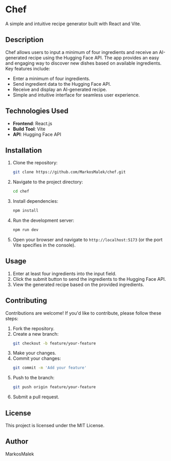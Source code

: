 # Chef

A simple and intuitive recipe generator built with React and Vite.

## Description

Chef allows users to input a minimum of four ingredients and receive an AI-generated recipe using the Hugging Face API. The app provides an easy and engaging way to discover new dishes based on available ingredients. Key features include:

- Enter a minimum of four ingredients.
- Send ingredient data to the Hugging Face API.
- Receive and display an AI-generated recipe.
- Simple and intuitive interface for seamless user experience.

## Technologies Used

- **Frontend**: React.js
- **Build Tool**: Vite
- **API**: Hugging Face API

## Installation

1. Clone the repository:
   ```sh
   git clone https://github.com/MarkosMalek/chef.git
   ```
2. Navigate to the project directory:
   ```sh
   cd chef
   ```
3. Install dependencies:
   ```sh
   npm install
   ```
4. Run the development server:
   ```sh
   npm run dev
   ```
5. Open your browser and navigate to `http://localhost:5173` (or the port Vite specifies in the console).

## Usage

1. Enter at least four ingredients into the input field.
2. Click the submit button to send the ingredients to the Hugging Face API.
3. View the generated recipe based on the provided ingredients.

## Contributing

Contributions are welcome! If you'd like to contribute, please follow these steps:

1. Fork the repository.
2. Create a new branch:
   ```sh
   git checkout -b feature/your-feature
   ```
3. Make your changes.
4. Commit your changes:
   ```sh
   git commit -m 'Add your feature'
   ```
5. Push to the branch:
   ```sh
   git push origin feature/your-feature
   ```
6. Submit a pull request.

## License

This project is licensed under the MIT License.

## Author

MarkosMalek
